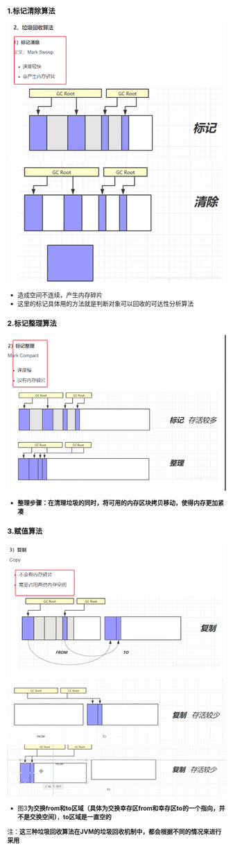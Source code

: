 ### 1.标记清除算法

![](assets/03垃圾回收算法/file-20250422204439275.png)![](assets/03垃圾回收算法/file-20250422204448249.png)
* 造成空间不连续，产生内存碎片
* 这里的标记具体用的方法就是判断对象可以回收的可达性分析算法

### 2.标记整理算法
![](assets/03垃圾回收算法/file-20250422204635221.png)
* **整理步骤：在清理垃圾的同时，将可用的内存区块拷贝移动，使得内存更加紧凑**


### 3.赋值算法

![](assets/03垃圾回收算法/file-20250422205019219.png)
![](assets/03垃圾回收算法/file-20250422205005464.png)
![](assets/03垃圾回收算法/file-20250422210950602.png)
* 图3**为交换from和to区域（具体为交换幸存区from和幸存区to的一个指向，并不是交换空间）**，**to区域是一直空的**


注：**这三种垃圾回收算法在JVM的垃圾回收机制中，都会根据不同的情况来进行采用**
